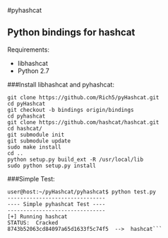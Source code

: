#pyhashcat

Python bindings for hashcat
------

Requirements: 
* libhashcat
* Python 2.7

###Install libhashcat and pyhashcat:

```
git clone https://github.com/Rich5/pyHashcat.git
cd pyHashcat
git checkout -b bindings origin/bindings
cd pyhashcat
git clone https://github.com/hashcat/hashcat.git
cd hashcat/
git submodule init
git submodule update
sudo make install
cd ..
python setup.py build_ext -R /usr/local/lib
sudo python setup.py install
```

###Simple Test:

```
user@host:~/pyHashcat/pyhashcat$ python test.py
-------------------------------
---- Simple pyhashcat Test ----
-------------------------------
[+] Running hashcat
STATUS:  Cracked
8743b52063cd84097a65d1633f5c74f5  -->  hashcat```

